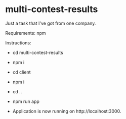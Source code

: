 # multi-contest-results
Just a task that I've got from one company.

Requirements:
  npm
  
Instructions:

  * cd multi-contest-results
  * npm i
  * cd client
  * npm i
  * cd ..
  * npm run app
  
* Application is now running on http://localhost:3000.

